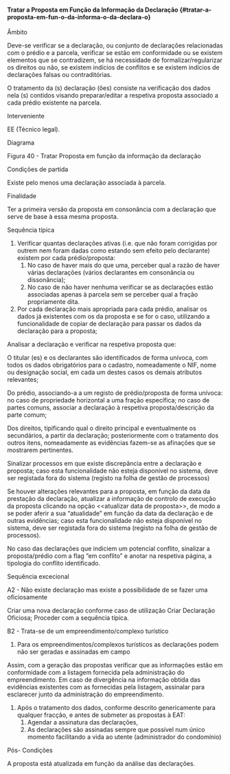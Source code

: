 #### Tratar a Proposta em Função da Informação da Declaração {#tratar-a-proposta-em-fun-o-da-informa-o-da-declara-o}

Âmbito

Deve-se verificar se a declaração, ou conjunto de declarações relacionadas com o prédio e a parcela, verificar se estão em conformidade ou se existem elementos que se contradizem, se há necessidade de formalizar/regularizar os direitos ou não, se existem indícios de conflitos e se existem indícios de declarações falsas ou contraditórias.

O tratamento da \(s\) declaração \(ões\) consiste na verificação dos dados nela \(s\) contidos visando preparar/editar a respetiva proposta associado a cada prédio existente na parcela.

Interveniente

EE \(Técnico legal\).

Diagrama

Figura 40 - Tratar Proposta em função da informação da declaração

Condições de partida

Existe pelo menos uma declaração associada à parcela.

Finalidade

Ter a primeira versão da proposta em consonância com a declaração que serve de base à essa mesma proposta.

Sequência típica

1. Verificar quantas declarações ativas \(i.e. que não foram corrigidas por outrem nem foram dadas como estando sem efeito pelo declarante\) existem por cada prédio/proposta:
   1. No caso de haver mais do que uma, perceber qual a razão de haver várias declarações \(vários declarantes em consonância ou dissonância\);
   2. No caso de não haver nenhuma verificar se as declarações estão associadas apenas à parcela sem se perceber qual a fração propriamente dita.
2. Por cada declaração mais apropriada para cada prédio, analisar os dados já existentes com os da proposta e se for o caso, utilizando a funcionalidade de copiar de declaração para passar os dados da declaração para a proposta;

Analisar a declaração e verificar na respetiva proposta que:

O titular \(es\) e os declarantes são identificados de forma unívoca, com todos os dados obrigatórios para o cadastro, nomeadamente o NIF, nome ou designação social, em cada um destes casos os demais atributos relevantes;

Do prédio, associando-a a um registo de prédio/proposta de forma unívoca: no caso de propriedade horizontal a uma fração específica; no caso de partes comuns, associar a declaração à respetiva proposta/descrição da parte comum;

Dos direitos, tipificando qual o direito principal e eventualmente os secundários, a partir da declaração; posteriormente com o tratamento dos outros itens, nomeadamente as evidências fazem-se as afinações que se mostrarem pertinentes.

Sinalizar processos em que existe discrepância entre a declaração e proposta; caso esta funcionalidade não esteja disponível no sistema, deve ser registada fora do sistema \(registo na folha de gestão de processos\)

Se houver alterações relevantes para a proposta, em função da data da prestação da declaração, atualizar a informação de controlo de execução da proposta clicando na opção &lt;&lt;atualizar data de proposta&gt;&gt;, de modo a se poder aferir a sua “atualidade” em função da data da declaração e de outras evidências; caso esta funcionalidade não esteja disponível no sistema, deve ser registada fora do sistema \(registo na folha de gestão de processos\).

No caso das declarações que indiciem um potencial conflito, sinalizar a proposta/prédio com a flag “em conflito” e anotar na respetiva página, a tipologia do conflito identificado.

Sequência excecional

A2 - Não existe declaração mas existe a possibilidade de se fazer uma oficiosamente

Criar uma nova declaração conforme caso de utilização Criar Declaração Oficiosa; Proceder com a sequência típica.

B2 - Trata-se de um empreendimento/complexo turístico

1. Para os empreendimentos/complexos turísticos as declarações podem não ser geradas e assinadas em campo

Assim, com a geração das propostas verificar que as informações estão em conformidade com a listagem fornecida pela administração do empreendimento. Em caso de divergência na informação obtida das evidências existentes com as fornecidas pela listagem, assinalar para esclarecer junto da administração do empreendimento.

1. Após o tratamento dos dados, conforme descrito genericamente para qualquer fracção, e antes de submeter as propostas à EAT:
   1. Agendar a assinatura das declarações,
   2. As declarações são assinadas sempre que possível num único momento facilitando a vida ao utente \(administrador do condomínio\)

Pós- Condições

A proposta está atualizada em função da análise das declarações.

